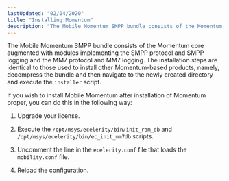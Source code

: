 ```yaml
---
lastUpdated: "02/04/2020"
title: "Installing Momentum"
description: "The Mobile Momentum SMPP bundle consists of the Momentum core augmented with modules implementing the SMPP protocol and SMPP logging and the MM 7 protocol and MM 7 logging The installation steps are identical to those used to install other Momentum based products namely decompress the bundle and then navigate..."
---
```


The Mobile Momentum SMPP bundle consists of the Momentum core augmented with modules implementing the SMPP protocol and SMPP logging and the MM7 protocol and MM7 logging. The installation steps are identical to those used to install other Momentum-based products, namely, decompress the bundle and then navigate to the newly created directory and execute the `installer` script.

If you wish to install Mobile Momentum after installation of Momentum proper, you can do this in the following way:

1.  Upgrade your license.

2.  Execute the `/opt/msys/ecelerity/bin/init_ram_db` and `/opt/msys/ecelerity/bin/ec_init_mm7db` scripts.

3.  Uncomment the line in the `ecelerity.conf` file that loads the `mobility.conf` file.

4.  Reload the configuration.